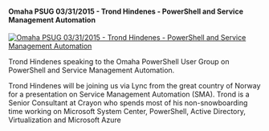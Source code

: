 ﻿#### Omaha PSUG  03/31/2015 - Trond Hindenes - PowerShell and Service Management Automation

[![Omaha PSUG  03/31/2015 - Trond Hindenes - PowerShell and Service Management Automation](https://i2.ytimg.com/vi/eLKZ0GWAO10/hqdefault.jpg "Omaha PSUG  03/31/2015 - Trond Hindenes - PowerShell and Service Management Automation")](https://www.youtube.com/watch?v=eLKZ0GWAO10)

Trond Hindenes speaking to the Omaha PowerShell User Group on PowerShell and Service Management Automation.

Trond Hindenes will be joining us via Lync from the great country of Norway for a presentation on Service Management Automation (SMA).  Trond is a Senior Consultant at Crayon who spends most of his non-snowboarding time working on Microsoft System Center, PowerShell, Active Directory, Virtualization and Microsoft Azure


